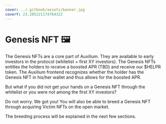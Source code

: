 ```yaml
---
cover: ../.gitbook/assets/banner.jpg
coverY: 23.205221174764322
---
```


# Genesis NFT 🖼️

The Genesis NFTs are a core part of Auxilium. They are available to early investors in the protocol (whitelist + first XY investors). The Genesis NFTs entitles the holders to receive a boosted APR (TBD) and receive our $HELPR token. The Auxilium frontend recognizes whether the holder has the Genesis NFT in his/her wallet and thus allows for the boosted APR.

But what if you did not get your hands on a Genesis NFT through the whitelist or you were not among the first XY investors?

Do not worry. We got you! You will also be able to breed a Genesis NFT through acquiring Victim NFTs on the open market.

The breeding process will be explained in the next few sections.

